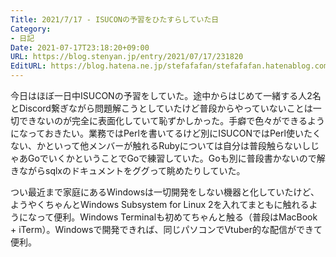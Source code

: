```yaml
---
Title: 2021/7/17 - ISUCONの予習をひたすらしていた日
Category:
- 日記
Date: 2021-07-17T23:18:20+09:00
URL: https://blog.stenyan.jp/entry/2021/07/17/231820
EditURL: https://blog.hatena.ne.jp/stefafafan/stefafafan.hatenablog.com/atom/entry/26006613787856971
---
```


今日はほぼ一日中ISUCONの予習をしていた。途中からはじめて一緒する人2名とDiscord繋ぎながら問題解こうとしていたけど普段からやっていないことは一切できないのが完全に表面化していて恥ずかしかった。手癖で色々ができるようになっておきたい。業務ではPerlを書いてるけど別にISUCONではPerl使いたくない、かといって他メンバーが触れるRubyについては自分は普段触らないしじゃあGoでいくかということでGoで練習していた。Goも別に普段書かないので解きながらsqlxのドキュメントをググって眺めたりしていた。

つい最近まで家庭にあるWindowsは一切開発をしない機器と化していたけど、ようやくちゃんとWindows Subsystem for Linux 2を入れてまともに触れるようになって便利。Windows Terminalも初めてちゃんと触る（普段はMacBook + iTerm）。Windowsで開発できれば、同じパソコンでVtuber的な配信ができて便利。
